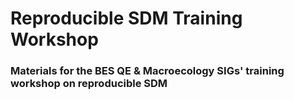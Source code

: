 # Reproducible SDM Training Workshop
### Materials for the BES QE & Macroecology SIGs' training workshop on reproducible SDM
